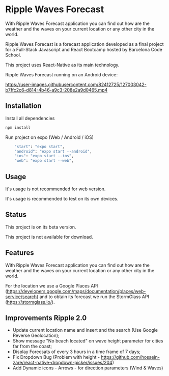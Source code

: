 # Ripple Waves Forecast

With Ripple Waves Forecast application you can find out how are the weather and the waves on your current location or any other city in the world.

Ripple Waves Forecast is a forecast application developed as a final project for a Full-Stack Javascript and React Bootcamp hosted by Barcelona Code School. 

This project uses React-Native as its main technology.

Ripple Waves Forecast running on an Android device:

https://user-images.githubusercontent.com/82412725/127003042-b7ffc2c6-d814-4b46-a9c3-208e2a9d0465.mp4

## Installation

Install all dependencies
```bash
npm install
```

Run project on expo (Web / Android / iOS)
```bash
    "start": "expo start",
    "android": "expo start --android",
    "ios": "expo start --ios",
    "web": "expo start --web",
```

## Usage

It's usage is not recommended for web version.

It's usage is recommended to test on its own devices.

## Status

This project is on its beta version. 

This project is not available for download.

## Features

With Ripple Waves Forecast application you can find out how are the weather and the waves on your current location or any other city in the world.

For the location we use a Google Places API (https://developers.google.com/maps/documentation/places/web-service/search) and to obtain its forecast we run the StormGlass API (https://stormglass.io/).

## Improvements Ripple 2.0

- Update current location name and insert and the search (Use Google Reverse Geolocation);
- Show message "No beach located" on wave height parameter for cities far from the coast;
- Display Forecsats of every 3 hours in a time frame of 7 days;
- Fix Dropdown Bug (Problem with height - https://github.com/hossein-zare/react-native-dropdown-picker/issues/204)
- Add Dynamic icons - Arrows - for direction parameters (Wind & Waves)
